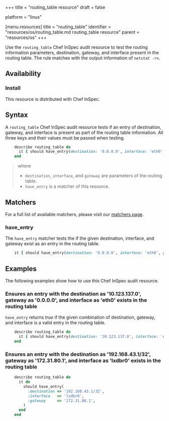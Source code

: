 +++
title = "routing_table resource"
draft = false

platform = "linux"

[menu.resources]
    title = "routing_table"
    identifier = "resources/os/routing_table.md routing_table resource"
    parent = "resources/os"
+++

Use the `routing_table` Chef InSpec audit resource to test the routing information parameters, destination, gateway, and interface present in the routing table. The rule matches with the output information of `netstat -rn`.

## Availability

### Install

This resource is distributed with Chef InSpec.

## Syntax

A `routing_table` Chef InSpec audit resource tests if an entry of destination, gateway, and interface is present as part of the routing table information. All three keys and their values must be passed when testing.

```ruby
    describe routing_table do
      it { should have_entry(destination: '0.0.0.0', interface: 'eth0', gateway: '172.31.80.1') }
    end
```

> where
>
> - `destination`, `interface`, and `gateway` are parameters of the routing table.
> - `have_entry` is a matcher of this resource.

## Matchers

For a full list of available matchers, please visit our [matchers page](https://docs.chef.io/inspec/matchers/).

### have_entry

The `have_entry` matcher tests the if the given destination, interface, and gateway exist as an entry in the routing table.

```ruby
    it { should have_entry(destination: '0.0.0.0', interface: 'eth0', gateway: '172.31.80.1') }
```

## Examples

The following examples show how to use this Chef InSpec audit resource.

### Ensures an entry with the destination as '10.123.137.0', gateway as '0.0.0.0', and interface as 'eth0' exists in the routing table

`have_entry` returns *true* if the given combination of destination, gateway, and interface is a valid entry in the routing table.

```ruby
    describe routing_table do
      it { should have_entry(destination: '10.123.137.0', interface: 'eth0', gateway: '0.0.0.0') }
    end
```

### Ensures an entry with the destination as '192.168.43.1/32', gateway as '172.31.80.1', and interface as 'lxdbr0' exists in the routing table

```ruby
    describe routing_table do
      it do
        should have_entry(
          :destination => '192.168.43.1/32',
          :interface   => 'lxdbr0',
          :gateway     => '172.31.80.1',
        )
      end
    end
```
